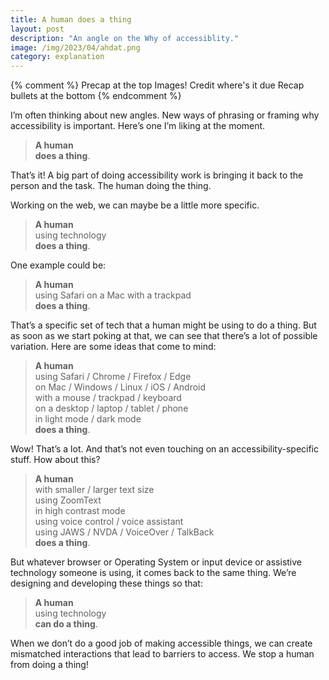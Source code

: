 ```yaml
---
title: A human does a thing
layout: post
description: "An angle on the Why of accessiblity."
image: /img/2023/04/ahdat.png
category: explanation
---
```


{% comment %}
Precap at the top
Images!
Credit where's it due
Recap bullets at the bottom
{% endcomment %}

I’m often thinking about new angles. New ways of phrasing or framing why accessibility is important. Here’s one I’m liking at the moment.

> **A human** <br>**does a thing**.

That’s it! A big part of doing accessibility work is bringing it back to the person and the task. The human doing the thing.

Working on the web, we can maybe be a little more specific.

> **A human** <br>using technology <br>**does a thing**.

One example could be:

> **A human** <br>using Safari on a Mac with a trackpad <br>**does a thing**.

That’s a specific set of tech that a human might be using to do a thing. But as soon as we start poking at that, we can see that there’s a lot of possible variation. Here are some ideas that come to mind:

> **A human** <br>using Safari / Chrome / Firefox / Edge <br>on Mac / Windows / Linux / iOS / Android <br>with a mouse / trackpad / keyboard <br>on a desktop / laptop / tablet / phone <br>in light mode / dark mode <br>**does a thing**.

Wow! That’s a lot. And that’s not even touching on an accessibility-specific stuff. How about this?

> **A human** <br>with smaller / larger text size <br>using ZoomText <br>in high contrast mode <br>using voice control / voice assistant <br>using JAWS / NVDA / VoiceOver / TalkBack <br>**does a thing**.

But whatever browser or Operating System or input device or assistive technology someone is using, it comes back to the same thing. We’re designing and developing these things so that:

> **A human** <br>using technology <br>**can do a thing**.

When we don’t do a good job of making accessible things, we can create mismatched interactions that lead to barriers to access. We stop a human from doing a thing!